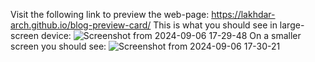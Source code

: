 Visit the following link to preview the web-page:
 https://lakhdar-arch.github.io/blog-preview-card/
This is what you should see in large-screen device: 
![Screenshot from 2024-09-06 17-29-48](https://github.com/user-attachments/assets/7a461f24-eba3-49c4-a8d3-714681f2f6d2)
On a smaller screen you should see: 
![Screenshot from 2024-09-06 17-30-21](https://github.com/user-attachments/assets/5f79c2af-dad8-40d9-83c1-0146f8084cca)
